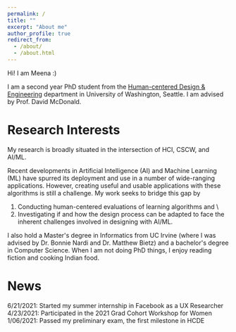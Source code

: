 ```yaml
---
permalink: /
title: ""
excerpt: "About me"
author_profile: true
redirect_from: 
  - /about/
  - /about.html
---
```


Hi! I am Meena :) 

I am a second year PhD student from the [Human-centered Design & Engineering](https://www.hcde.washington.edu/) department in University of Washington, Seattle. I am advised by Prof. David McDonald.

Research Interests
======

My research is broadly situated in the intersection of HCI, CSCW, and AI/ML. 

Recent developments in Artificial Intelligence (AI) and Machine Learning (ML) have spurred its deployment and use in a number of wide-ranging applications. However, creating useful and usable applications with these algorithms is still a challenge. My work seeks to bridge this gap by 

1) Conducting human-centered evaluations of learning algorithms and \
2) Investigating if and how the design process can be adapted to face the inherent challenges involved in designing with AI/ML. 

I also hold a Master's degree in Informatics from UC Irvine (where I was advised by Dr. Bonnie Nardi and Dr. Matthew Bietz) and a bachelor's degree in Computer Science. When I am not doing PhD things, I enjoy reading fiction and cooking Indian food.

News
======

6/21/2021: Started my summer internship in Facebook as a UX Researcher \
4/23/2021: Participated in the 2021 Grad Cohort Workshop for Women \
1/06/2021: Passed my preliminary exam, the first milestone in HCDE 

